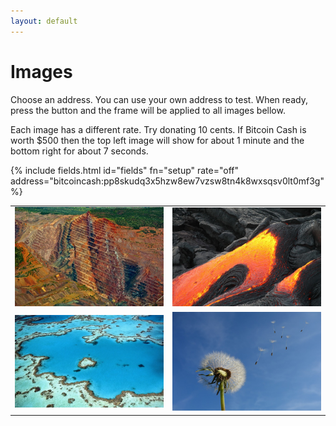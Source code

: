 ```yaml
---
layout: default
---
```


# Images

Choose an address. You can use your own address to test. When ready, press the button and the frame will be applied to all images bellow.

Each image has a different rate. Try donating 10 cents. If Bitcoin Cash is worth $500 then the top left image will show for about 1 minute and the bottom right for about 7 seconds.

{% include fields.html id="fields" fn="setup" rate="off" address="bitcoincash:pp8skudq3x5hzw8ew7vzsw8tn4k8wxsqsv0lt0mf3g" %}

<table>
<tr>
  <td>
    <img id="imga" src="resources/images/earth.jpg" width="290">
  </td>
  <td>
    <img id="imgb" src="resources/images/fire.jpg" width="290">
  </td>
</tr>
<tr>
  <td>
    <img id="imgc" src="resources/images/water.jpg" width="290">
  </td>
  <td>
    <img id="imgd" src="resources/images/wind.jpg" width="290">
  </td>
</tr>
</table>

<script>
  function setup(address) {
    let opts = { width: 290, height: 300, addres: address };
    let a = Object.extends({}, opts, { id: 'imga', rate: 0.01 });
    let b = Object.extends({}, opts, { id: 'imgb', rate: 0.02 });
    let c = Object.extends({}, opts, { id: 'imgc', rate: 0.05 });
    let d = Object.extends({}, opts, { id: 'imgd', rate: 0.10 });

    new MoneyFrame(a);
    new MoneyFrame(b);
    new MoneyFrame(c);
    new MoneyFrame(d);
  }
</script>

<script src="resources/javascript/moneyframe.bundle.js"></script>
